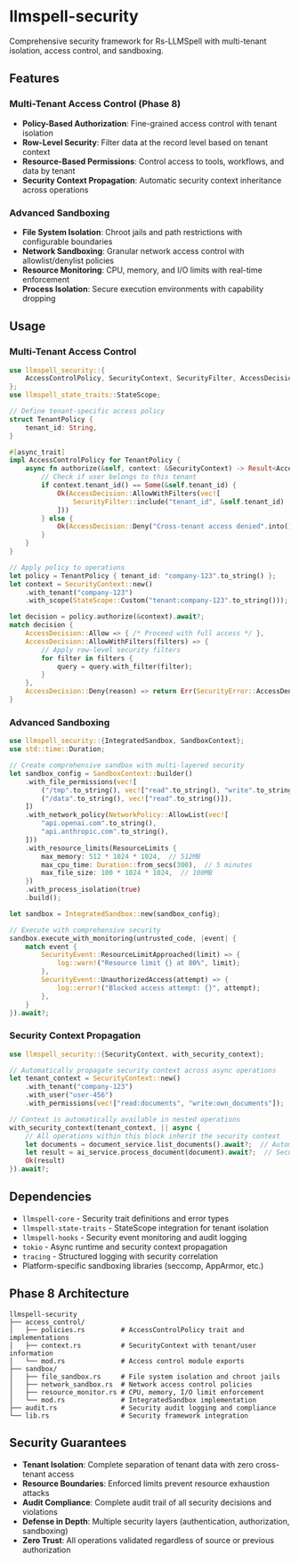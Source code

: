 # llmspell-security

Comprehensive security framework for Rs-LLMSpell with multi-tenant isolation, access control, and sandboxing.

## Features

### Multi-Tenant Access Control (Phase 8)
- **Policy-Based Authorization**: Fine-grained access control with tenant isolation
- **Row-Level Security**: Filter data at the record level based on tenant context
- **Resource-Based Permissions**: Control access to tools, workflows, and data by tenant
- **Security Context Propagation**: Automatic security context inheritance across operations

### Advanced Sandboxing
- **File System Isolation**: Chroot jails and path restrictions with configurable boundaries
- **Network Sandboxing**: Granular network access control with allowlist/denylist policies
- **Resource Monitoring**: CPU, memory, and I/O limits with real-time enforcement
- **Process Isolation**: Secure execution environments with capability dropping

## Usage

### Multi-Tenant Access Control
```rust
use llmspell_security::{
    AccessControlPolicy, SecurityContext, SecurityFilter, AccessDecision
};
use llmspell_state_traits::StateScope;

// Define tenant-specific access policy
struct TenantPolicy {
    tenant_id: String,
}

#[async_trait]
impl AccessControlPolicy for TenantPolicy {
    async fn authorize(&self, context: &SecurityContext) -> Result<AccessDecision, SecurityError> {
        // Check if user belongs to this tenant
        if context.tenant_id() == Some(&self.tenant_id) {
            Ok(AccessDecision::AllowWithFilters(vec![
                SecurityFilter::include("tenant_id", &self.tenant_id)
            ]))
        } else {
            Ok(AccessDecision::Deny("Cross-tenant access denied".into()))
        }
    }
}

// Apply policy to operations
let policy = TenantPolicy { tenant_id: "company-123".to_string() };
let context = SecurityContext::new()
    .with_tenant("company-123")
    .with_scope(StateScope::Custom("tenant:company-123".to_string()));

let decision = policy.authorize(&context).await?;
match decision {
    AccessDecision::Allow => { /* Proceed with full access */ },
    AccessDecision::AllowWithFilters(filters) => {
        // Apply row-level security filters
        for filter in filters {
            query = query.with_filter(filter);
        }
    },
    AccessDecision::Deny(reason) => return Err(SecurityError::AccessDenied(reason)),
}
```

### Advanced Sandboxing
```rust
use llmspell_security::{IntegratedSandbox, SandboxContext};
use std::time::Duration;

// Create comprehensive sandbox with multi-layered security
let sandbox_config = SandboxContext::builder()
    .with_file_permissions(vec![
        ("/tmp".to_string(), vec!["read".to_string(), "write".to_string()]),
        ("/data".to_string(), vec!["read".to_string()]),
    ])
    .with_network_policy(NetworkPolicy::AllowList(vec![
        "api.openai.com".to_string(),
        "api.anthropic.com".to_string(),
    ]))
    .with_resource_limits(ResourceLimits {
        max_memory: 512 * 1024 * 1024,  // 512MB
        max_cpu_time: Duration::from_secs(300),  // 5 minutes
        max_file_size: 100 * 1024 * 1024,  // 100MB
    })
    .with_process_isolation(true)
    .build();

let sandbox = IntegratedSandbox::new(sandbox_config);

// Execute with comprehensive security
sandbox.execute_with_monitoring(untrusted_code, |event| {
    match event {
        SecurityEvent::ResourceLimitApproached(limit) => {
            log::warn!("Resource limit {} at 80%", limit);
        },
        SecurityEvent::UnauthorizedAccess(attempt) => {
            log::error!("Blocked access attempt: {}", attempt);
        },
    }
}).await?;
```

### Security Context Propagation
```rust
use llmspell_security::{SecurityContext, with_security_context};

// Automatically propagate security context across async operations
let tenant_context = SecurityContext::new()
    .with_tenant("company-123")
    .with_user("user-456")
    .with_permissions(vec!["read:documents", "write:own_documents"]);

// Context is automatically available in nested operations
with_security_context(tenant_context, || async {
    // All operations within this block inherit the security context
    let documents = document_service.list_documents().await?;  // Automatically filtered
    let result = ai_service.process_document(document).await?;  // Security validated
    Ok(result)
}).await?;
```

## Dependencies
- `llmspell-core` - Security trait definitions and error types
- `llmspell-state-traits` - StateScope integration for tenant isolation
- `llmspell-hooks` - Security event monitoring and audit logging
- `tokio` - Async runtime and security context propagation
- `tracing` - Structured logging with security correlation
- Platform-specific sandboxing libraries (seccomp, AppArmor, etc.)

## Phase 8 Architecture
```
llmspell-security
├── access_control/
│   ├── policies.rs         # AccessControlPolicy trait and implementations
│   ├── context.rs          # SecurityContext with tenant/user information
│   └── mod.rs              # Access control module exports
├── sandbox/
│   ├── file_sandbox.rs     # File system isolation and chroot jails
│   ├── network_sandbox.rs  # Network access control policies
│   ├── resource_monitor.rs # CPU, memory, I/O limit enforcement
│   └── mod.rs              # IntegratedSandbox implementation
├── audit.rs                # Security audit logging and compliance
└── lib.rs                  # Security framework integration
```

## Security Guarantees
- **Tenant Isolation**: Complete separation of tenant data with zero cross-tenant access
- **Resource Boundaries**: Enforced limits prevent resource exhaustion attacks
- **Audit Compliance**: Complete audit trail of all security decisions and violations
- **Defense in Depth**: Multiple security layers (authentication, authorization, sandboxing)
- **Zero Trust**: All operations validated regardless of source or previous authorization